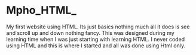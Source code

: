 # Mpho_HTML_
My first website using HTML. Its just basics nothing much all it does is see and scroll up and down nothing fancy.
This was designed during my learning time when I was just starting with learning HTML. 
I never coded using HTML and this is where I started and all was done using Html only.
